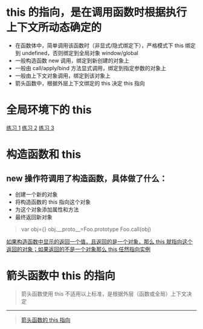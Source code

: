 # this 的指向，是在调用函数时根据执行上下文所动态确定的

- 在函数体中，简单调用该函数时（非显式/隐式绑定下），严格模式下 this 绑定到 undefined，否则绑定到全局对象 window/global
- 一般构造函数 new 调用，绑定到新创建的对象上
- 一般由 call/apply/bind 方法显式调用，绑定到指定参数的对象上
- 一般由上下文对象调用，绑定到该对象上
- 箭头函数中，根据外层上下文绑定的 this 决定 this 指向

# 全局环境下的 this

[练习 1](Demo_1.html)
[练习 2](Demo_2.html)
[练习 3](Demo_3.html)

# 构造函数和 this

## new 操作符调用了构造函数，具体做了什么：

- 创建一个新的对象
- 将构造函数的 this 指向这个对象
- 为这个对象添加属性和方法
- 最终返回新对象

> var obj={}
> obj.\_\_proto\_\_=Foo.prototype
> Foo.call(obj)

[如果构造函数中显示的返回一个值，且返回的是一个对象，那么 this 就指向这个返回的对象；如果返回的不是一个对象那么 this 任然指向实例](Demo_4.html)

# 箭头函数中 this 的指向

> 箭头函数使用 this 不适用以上标准，是根据外层（函数或全局）上下文决定

---

> [箭头函数的 this 指向](Demo_5.html)

